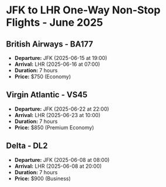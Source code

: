 # JFK to LHR One-Way Non-Stop Flights - June 2025

## British Airways - BA177
- **Departure:** JFK (2025-06-15 at 19:00)
- **Arrival:** LHR (2025-06-16 at 07:00)
- **Duration:** 7 hours
- **Price:** $750 (Economy)

## Virgin Atlantic - VS45
- **Departure:** JFK (2025-06-22 at 22:00)
- **Arrival:** LHR (2025-06-23 at 10:00)
- **Duration:** 7 hours
- **Price:** $850 (Premium Economy)

## Delta - DL2
- **Departure:** JFK (2025-06-08 at 08:00)
- **Arrival:** LHR (2025-06-08 at 20:00)
- **Duration:** 7 hours
- **Price:** $900 (Business)

